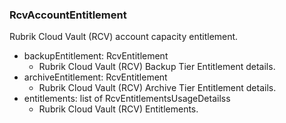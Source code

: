 ### RcvAccountEntitlement
Rubrik Cloud Vault (RCV) account capacity entitlement.

- backupEntitlement: RcvEntitlement
  - Rubrik Cloud Vault (RCV) Backup Tier Entitlement details.
- archiveEntitlement: RcvEntitlement
  - Rubrik Cloud Vault (RCV) Archive Tier Entitlement details.
- entitlements: list of RcvEntitlementsUsageDetailss
  - Rubrik Cloud Vault (RCV) Entitlements.
